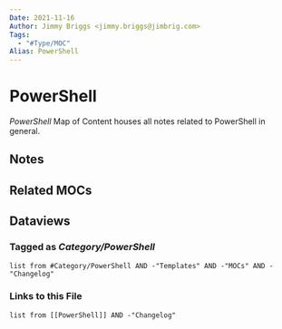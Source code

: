 ```yaml
---
Date: 2021-11-16
Author: Jimmy Briggs <jimmy.briggs@jimbrig.com>
Tags:
  - "#Type/MOC"
Alias: PowerShell
---
```


# PowerShell

*PowerShell* Map of Content houses all notes related to PowerShell in general.

## Notes

## Related MOCs

## Dataviews

### Tagged as *Category/PowerShell*

````dataview
list from #Category/PowerShell AND -"Templates" AND -"MOCs" AND -"Changelog"
````

### Links to this File

````dataview
list from [[PowerShell]] AND -"Changelog"
````
